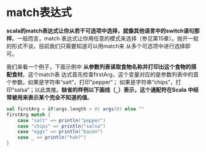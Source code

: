 match表达式
================================================================================
**scala的match表达式让你从若干可选项中选择，就像其他语言中的switch语句那样**。一般而言，match
表达式让你用任意的模式来选择（参见第15章）。抛开一般的形式不谈，目前我们只需要知道可以用match来
从多个可选项中进行选择即可。

我们来看一个例子，下面示例中 **从参数列表读取食物名称并打印出这个食物的搭配食材**。这个match表
达式首先检查firstArg，这个变量对应的是参数列表中的首个参数。如果是字符串“salt“，打印”pepper“；
如果是字符串“chips”，打印“salsa“；以此类推。**缺省的样例以下画线（`_`）表示，这个通配符在Scala
中经常被用来表示某个完全不知道的值**。
```scala
val firstArg = if(args.length > 0) args(0) else ""
firstArg match {
    case "salt" => println("pepper")
    case "chips" => println("salsa")
    case "eggs" => println("bacon")
    case _ => println("huh?")
}
```

